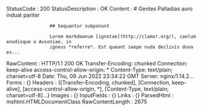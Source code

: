 

StatusCode        : 200
StatusDescription : OK
Content           : # Gentes Palladias auro induat pariter
                    
                    ## Sequantur subponunt
                    
                    Lorem markdownum [ignotae](http://clamor.org/), caelum enodisque o Ausoniae, in
                    igneus *referre*. Est queant saepe nuda declivis dona es...
RawContent        : HTTP/1.1 200 OK
                    Transfer-Encoding: chunked
                    Connection: keep-alive
                    access-control-allow-origin: *
                    Content-Type: text/plain; charset=utf-8
                    Date: Thu, 09 Jun 2022 23:34:22 GMT
                    Server: nginx/1.14.2...
Forms             : {}
Headers           : {[Transfer-Encoding, chunked], [Connection, keep-alive], [access-control-allow-origin, *], [Content-Type, text/plain; charset=utf-8]...}
Images            : {}
InputFields       : {}
Links             : {}
ParsedHtml        : mshtml.HTMLDocumentClass
RawContentLength  : 2675



